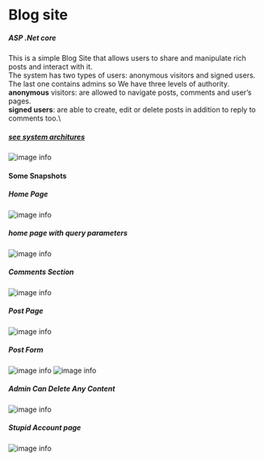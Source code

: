 # Blog site 
##### ASP .Net core
This is a simple Blog Site that allows users to share and manipulate rich posts and interact with it. \
The system has two types of users: anonymous visitors and signed users. The last one contains admins so We have three levels of authority. \
**anonymous**  visitors: are allowed to navigate posts, comments and user’s pages. \
**signed users**: are able to create, edit or delete posts in addition to reply to comments too.\
##### [see system architures](https://drive.google.com/file/d/1Z8DQuGfGRRX_ZGOCEKQZRGrNQTfWwtc0/view?usp=sharing)
![image info](https://drive.google.com/uc?export=download&id=1bZJEyyLuzZ1O7QT5aWb6faChilA_qQaS)

#### Some Snapshots
##### Home Page
![image info](https://drive.google.com/uc?export=download&id=11RlcymEIu17JgNMoJhM-PvvK7Kfh8N4-)

##### home page with query parameters
![image info](https://drive.google.com/uc?export=download&id=1zl1pgcfDXRR3Al59iPvOm5aJZQjzGGa9)

##### Comments Section
![image info](https://drive.google.com/uc?export=download&id=1hvfCG6bue9v1dMdX1yMQ1q948NB0I722)

##### Post Page
![image info](https://drive.google.com/uc?export=download&id=1z-VvJMuVr_Oa_nlM8nX9D9tuqBo1WYMD)

##### Post Form
![image info](https://drive.google.com/uc?export=download&id=15GXgTeplLhwxHeiozsMuKVA0stCeq9p5)
![image info](https://drive.google.com/uc?export=download&id=1LdD5brNnmuPFL2M_q5MdkpX1VvxwrOxR)

##### Admin Can Delete Any Content 
![image info](https://drive.google.com/uc?export=download&id=1d06IueMbNRnSwt996kxfKyrIcHGg1TVB)

##### Stupid Account page 
![image info](https://drive.google.com/uc?export=download&id=1ocv3VkLo4vK02vtxC_i6MPQzzFjgMM2P)
